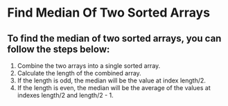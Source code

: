 # Find Median Of Two Sorted Arrays

## To find the median of two sorted arrays, you can follow the steps below:

1. Combine the two arrays into a single sorted array.
2. Calculate the length of the combined array.
3. If the length is odd, the median will be the value at index length/2.
4. If the length is even, the median will be the average of the values at indexes length/2 and length/2 - 1.
